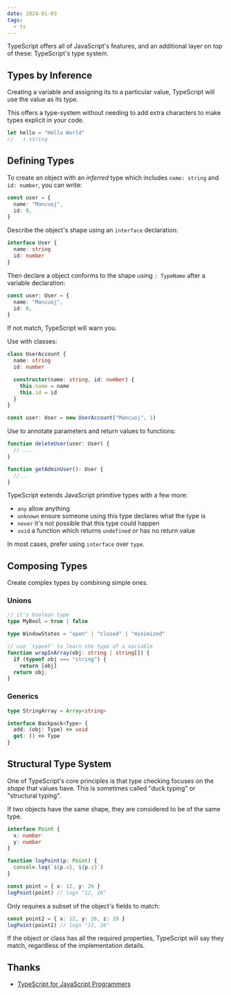 ```yaml
---
date: 2024-01-03
tags:
  - ts
---
```


TypeScript offers all of JavaScript's features, and an additional layer on top of these: TypeScript's type system.

## Types by Inference

Creating a variable and assigning its to a particular value, TypeScript will use the value as its type.

This offers a type-system without needing to add extra characters to make types explicit in your code.

```ts
let hello = "Hello World"
//   ⬆️ string
```

## Defining Types

To create an object with an _inferred_ type which includes `name: string` and `id: number`, you can write:

```ts
const user = {
  name: "Mancuoj",
  id: 0,
}
```

Describe the object's shape using an `interface` declaration:

```ts
interface User {
  name: string
  id: number
}
```

Then declare a object conforms to the shape using `: TypeName` after a variable declaration:

```ts
const user: User = {
  name: "Mancuoj",
  id: 0,
}
```

If not match, TypeScript will warn you.

Use with classes:

```ts
class UserAccount {
  name: string
  id: number

  constructor(name: string, id: number) {
    this.name = name
    this.id = id
  }
}

const user: User = new UserAccount("Mancuoj", 1)
```

Use to annotate parameters and return values to functions:

```ts
function deleteUser(user: User) {
  // ...
}

function getAdminUser(): User {
  //...
}
```

TypeScript extends JavaScript primitive types with a few more:

- `any` allow anything
- `unknown` ensure someone using this type declares what the type is
- `never` it's not possible that this type could happen
- `void` a function which returns `undefined` or has no return value

In most cases, prefer using `interface` over `type`.

## Composing Types

Create complex types by combining simple ones.

### Unions

```ts
// it's boolean type
type MyBool = true | false

type WindowStates = "open" | "closed" | "minimized"

// use `typeof` to learn the type of a variable
function wrapInArray(obj: string | string[]) {
  if (typeof obj === "string") {
    return [obj]
  return obj;
}
```

### Generics

```ts
type StringArray = Array<string>

interface Backpack<Type> {
  add: (obj: Type) => void
  get: () => Type
}
```

## Structural Type System

One of TypeScript's core principles is that type checking focuses on the _shape_ that values have. This is sometimes called "duck typing" or "structural typing".

If two objects have the same shape, they are considered to be of the same type.

```ts
interface Point {
  x: number
  y: number
}

function logPoint(p: Point) {
  console.log(`${p.x}, ${p.y}`)
}

const point = { x: 12, y: 26 }
logPoint(point) // logs "12, 26"
```

Only requires a subset of the object's fields to match:

```ts
const point2 = { x: 12, y: 26, z: 39 }
logPoint(point2) // logs "12, 26"
```

If the object or class has all the required properties, TypeScript will say they match, regardless of the implementation details.

## Thanks

- [TypeScript for JavaScript Programmers](https://www.typescriptlang.org/docs/handbook/typescript-in-5-minutes.html)
